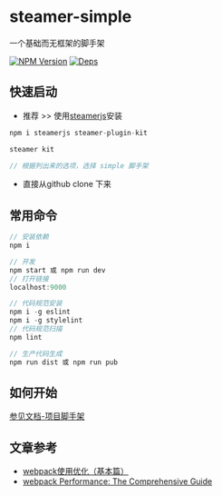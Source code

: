 # steamer-simple
一个基础而无框架的脚手架

[![NPM Version](https://img.shields.io/npm/v/steamer-simple.svg?style=flat)](https://www.npmjs.com/package/steamer-simple)
[![Deps](https://david-dm.org/SteamerTeam/steamer-simple.svg)](https://david-dm.org/SteamerTeam/steamer-simple)

## 快速启动

* 推荐 >> 使用[steamerjs](https://steamerjs.github.io/docs/How-To-Start.html)安装

```javascript
npm i steamerjs steamer-plugin-kit

steamer kit

// 根据列出来的选项，选择 simple 脚手架
```

* 直接从github clone 下来

## 常用命令

```javascript
// 安装依赖
npm i

// 开发
npm start 或 npm run dev
// 打开链接
localhost:9000

// 代码规范安装
npm i -g eslint
npm i -g stylelint
// 代码规范扫描
npm lint

// 生产代码生成
npm run dist 或 npm run pub

```

## 如何开始
[参见文档-项目脚手架](https://steamerjs.github.io/docs/Starterkit.html)


## 文章参考

* [webpack使用优化（基本篇）](https://github.com/lcxfs1991/blog/issues/2)
* [webpack Performance: The Comprehensive Guide](https://github.com/lcxfs1991/blog/issues/15)
